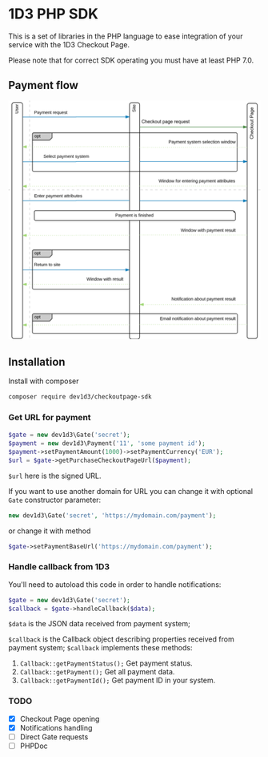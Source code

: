 # 1D3 PHP SDK

This is a set of libraries in the PHP language to ease integration of your service
with the 1D3 Checkout Page.

Please note that for correct SDK operating you must have at least PHP 7.0.  

## Payment flow

![Payment flow](flow.png)

## Installation

Install with composer
```bash
composer require dev1d3/checkoutpage-sdk
```

### Get URL for payment

```php
$gate = new dev1d3\Gate('secret');
$payment = new dev1d3\Payment('11', 'some payment id');
$payment->setPaymentAmount(1000)->setPaymentCurrency('EUR');
$url = $gate->getPurchaseCheckoutPageUrl($payment);
``` 

`$url` here is the signed URL.

If you want to use another domain for URL you can change it with optional `Gate` constructor parameter:
```php
new dev1d3\Gate('secret', 'https://mydomain.com/payment');
```
or change it with method 
```php
$gate->setPaymentBaseUrl('https://mydomain.com/payment');
```

### Handle callback from 1D3

You'll need to autoload this code in order to handle notifications:

```php
$gate = new dev1d3\Gate('secret');
$callback = $gate->handleCallback($data);
```

`$data` is the JSON data received from payment system;

`$callback` is the Callback object describing properties received from payment system;
`$callback` implements these methods: 
1. `Callback::getPaymentStatus();`
    Get payment status.
2. `Callback::getPayment();`
    Get all payment data.
3. `Callback::getPaymentId();`
    Get payment ID in your system.
    
### TODO

- [x] Checkout Page opening 
- [x] Notifications handling
- [ ] Direct Gate requests
- [ ] PHPDoc
